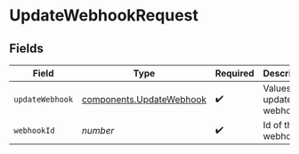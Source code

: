 # UpdateWebhookRequest


## Fields

| Field                                                            | Type                                                             | Required                                                         | Description                                                      |
| ---------------------------------------------------------------- | ---------------------------------------------------------------- | ---------------------------------------------------------------- | ---------------------------------------------------------------- |
| `updateWebhook`                                                  | [components.UpdateWebhook](../../models/shared/updatewebhook.md) | :heavy_check_mark:                                               | Values to update a webhook                                       |
| `webhookId`                                                      | *number*                                                         | :heavy_check_mark:                                               | Id of the webhook                                                |